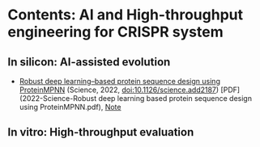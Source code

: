 # Contents: AI and High-throughput engineering for CRISPR system

## 

## In silicon: AI-assisted evolution

- [Robust deep learning–based protein sequence design using ProteinMPNN](Paper_1.md) (Science, 2022, [doi:10.1126/science.add2187](https://www.science.org/doi/10.1126/science.add2187)) [PDF](2022-Science-Robust deep learning based protein sequence design using ProteinMPNN.pdf), [Note](Paper_1.md)

## In vitro: High-throughput evaluation
